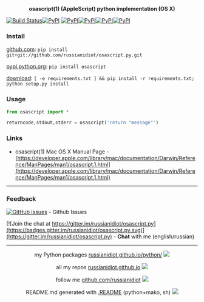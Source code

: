 <p align="center">
	<b>osascript(1) (AppleScript) python implementation (OS X)</b>
</p>

[![Build Status](https://travis-ci.org/russianidiot/osascript.py.svg?branch=master)](https://travis-ci.org/russianidiot/osascript.py)[![PyPI](https://img.shields.io/pypi/v/osascript.svg)](https://pypi.python.org/pypi/osascript)
[![PyPI](https://img.shields.io/pypi/pyversions/osascript.svg)](https://pypi.python.org/pypi/osascript)[![PyPI](https://img.shields.io/pypi/dm/osascript.svg)](https://pypi.python.org/pypi/osascript)[![PyPI](https://img.shields.io/pypi/dw/osascript.svg)](https://pypi.python.org/pypi/osascript)[![PyPI](https://img.shields.io/pypi/dd/osascript.svg)](https://pypi.python.org/pypi/osascript)

	

### Install

[github.com](http://github.com/russianidiot/osascript.py):
`pip install git+git://github.com/russianidiot/osascript.py.git`

[pypi.python.org](https://pypi.python.org/pypi/osascript/): `pip install osascript`

[download](https://github.com/russianidiot/osascript.py/archive/master.zip): `[ -e requirements.txt ] && pip install -r requirements.txt; python setup.py install`

	

	

	

### Usage

```python
from osascript import *

returncode,stdout,stderr = osascript('return "message"')
```

### Links

*	osascript(1) Mac OS X Manual Page - [https://developer.apple.com/library/mac/documentation/Darwin/Reference/ManPages/man1/osascript.1.html](https://developer.apple.com/library/mac/documentation/Darwin/Reference/ManPages/man1/osascript.1.html)

* * *

### Feedback

[![GitHub issues](https://img.shields.io/github/issues/russianidiot/osascript.py.svg)](https://github.com/russianidiot/osascript.py/issues) - Github Issues

[![Join the chat at https://gitter.im/russianidiot/osascript.py](https://badges.gitter.im/russianidiot/osascript.py.svg)](https://gitter.im/russianidiot/osascript.py) - **Chat** with me (english/russian) 

* * *

<p align="center">
my Python packages <a href="http://russianidiot.github.io/python/">russianidiot.github.io/python/</a>
<img src="http://russianidiot.github.io/images/python/16.png" />
</p>

<p align="center">
	all my repos <a href="http://russianidiot.github.io/">russianidiot.github.io</a> <img src="http://russianidiot.github.io/images/star/16.png" />
</p>

<p align="center">
	follow me <a href="http://github.com/russianidiot">github.com/russianidiot</a>
<img src="http://russianidiot.github.io/images/github/16.png" />
</p>

<p align="center">
	README.md generated with <a href="https://github.com/russianidiot-dotfiles/.README">.README</a> (python+mako, sh)
<img src="http://russianidiot.github.io/images/book/16.png">
</p>